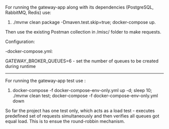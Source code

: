 For running the gateway-app along with its dependencies (PostgreSQL, RabbitMQ, Redis) use:
 1. ./mvnw clean package -Dmaven.test.skip=true; docker-compose up. 

Then use the existing Postman collection in /misc/ folder to make requests.

Configuration:

-docker-compose.yml:

GATEWAY_BROKER_QUEUES=6 - set the number of queues to be created during runtime

-----------------------------------------------------------------------------------------------

For running the gateway-app test use :
 
 1. docker-compose -f docker-compose-env-only.yml up -d; sleep 10; ./mvnw clean test; docker-compose -f docker-compose-env-only.yml down

So far the project has one test only, which acts as a load test - executes predefined set of requests simultaneously and then verifies all queues got equal load. This is to ensue the round-robbin mechanism.
